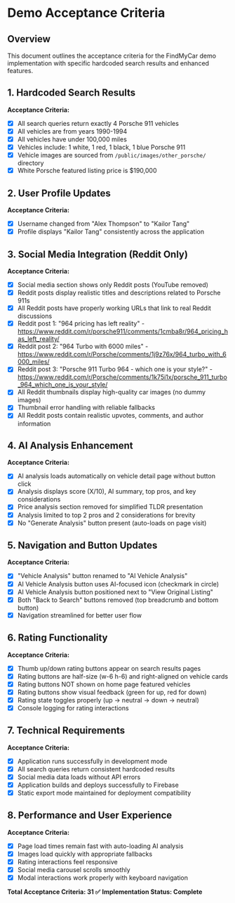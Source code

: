 # Demo Acceptance Criteria

## Overview
This document outlines the acceptance criteria for the FindMyCar demo implementation with specific hardcoded search results and enhanced features.

## 1. Hardcoded Search Results
**Acceptance Criteria:**
- [x] All search queries return exactly 4 Porsche 911 vehicles
- [x] All vehicles are from years 1990-1994
- [x] All vehicles have under 100,000 miles
- [x] Vehicles include: 1 white, 1 red, 1 black, 1 blue Porsche 911
- [x] Vehicle images are sourced from `/public/images/other_porsche/` directory
- [x] White Porsche featured listing price is $190,000

## 2. User Profile Updates
**Acceptance Criteria:**
- [x] Username changed from "Alex Thompson" to "Kailor Tang"
- [x] Profile displays "Kailor Tang" consistently across the application

## 3. Social Media Integration (Reddit Only)
**Acceptance Criteria:**
- [x] Social media section shows only Reddit posts (YouTube removed)
- [x] Reddit posts display realistic titles and descriptions related to Porsche 911s
- [x] All Reddit posts have properly working URLs that link to real Reddit discussions
- [x] Reddit post 1: "964 pricing has left reality" - https://www.reddit.com/r/porsche911/comments/1cmba8r/964_pricing_has_left_reality/
- [x] Reddit post 2: "964 Turbo with 6000 miles" - https://www.reddit.com/r/Porsche/comments/1j9z76x/964_turbo_with_6000_miles/
- [x] Reddit post 3: "Porsche 911 Turbo 964 - which one is your style?" - https://www.reddit.com/r/Porsche/comments/1k75i1x/porsche_911_turbo_964_which_one_is_your_style/
- [x] All Reddit thumbnails display high-quality car images (no dummy images)
- [x] Thumbnail error handling with reliable fallbacks
- [x] All Reddit posts contain realistic upvotes, comments, and author information

## 4. AI Analysis Enhancement
**Acceptance Criteria:**
- [x] AI analysis loads automatically on vehicle detail page without button click
- [x] Analysis displays score (X/10), AI summary, top pros, and key considerations
- [x] Price analysis section removed for simplified TLDR presentation
- [x] Analysis limited to top 2 pros and 2 considerations for brevity
- [x] No "Generate Analysis" button present (auto-loads on page visit)

## 5. Navigation and Button Updates
**Acceptance Criteria:**
- [x] "Vehicle Analysis" button renamed to "AI Vehicle Analysis"
- [x] AI Vehicle Analysis button uses AI-focused icon (checkmark in circle)
- [x] AI Vehicle Analysis button positioned next to "View Original Listing" 
- [x] Both "Back to Search" buttons removed (top breadcrumb and bottom button)
- [x] Navigation streamlined for better user flow

## 6. Rating Functionality
**Acceptance Criteria:**
- [x] Thumb up/down rating buttons appear on search results pages
- [x] Rating buttons are half-size (w-6 h-6) and right-aligned on vehicle cards
- [x] Rating buttons NOT shown on home page featured vehicles
- [x] Rating buttons show visual feedback (green for up, red for down)
- [x] Rating state toggles properly (up → neutral → down → neutral)
- [x] Console logging for rating interactions

## 7. Technical Requirements
**Acceptance Criteria:**
- [x] Application runs successfully in development mode
- [x] All search queries return consistent hardcoded results
- [x] Social media data loads without API errors
- [x] Application builds and deploys successfully to Firebase
- [x] Static export mode maintained for deployment compatibility

## 8. Performance and User Experience
**Acceptance Criteria:**
- [x] Page load times remain fast with auto-loading AI analysis
- [x] Images load quickly with appropriate fallbacks
- [x] Rating interactions feel responsive
- [x] Social media carousel scrolls smoothly
- [x] Modal interactions work properly with keyboard navigation

**Total Acceptance Criteria: 31 ✅**
**Implementation Status: Complete** 